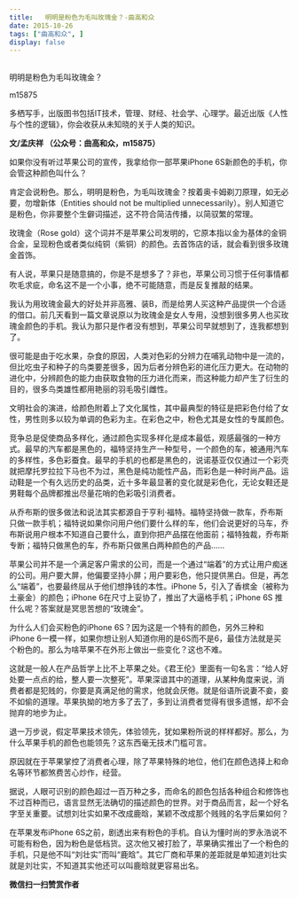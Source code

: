 ```yaml
---
title:   明明是粉色为毛叫玫瑰金？-曲高和众
date: 2015-10-26
tags: ["曲高和众", ]
display: false
---
```



## 



明明是粉色为毛叫玫瑰金？




m15875




多栖写手，出版图书包括IT技术，管理、财经、社会学、心理学。最近出版《人性与个性的逻辑》，你会收获从未知晓的关于人类的知识。


**文/孟庆祥 （公众号：曲高和众，m15875）**



如果你没有听过苹果公司的宣传，我拿给你一部苹果iPhone 6S新颜色的手机，你会管这种颜色叫什么？



肯定会说粉色。那么，明明是粉色，为毛叫玫瑰金？按着奥卡姆剃刀原理，如无必要，勿增新体（Entities should not be multiplied unnecessarily）。别人知道它是粉色，你非要整个生僻词描述，这不符合简洁传播，以简驭繁的常理。



玫瑰金（Rose gold）这个词并不是苹果公司发明的，它原本指以金为基体的金铜合金，呈现粉色或者类似纯铜（紫铜）的颜色。去首饰店的话，就会看到很多玫瑰金首饰。



有人说，苹果只是随意搞的，你是不是想多了？非也，苹果公司习惯于任何事情都吹毛求疵，命名这不是一个小事，绝不可能随意，而是反复推敲的结果。



我认为用玫瑰金最大的好处并非高雅、装B，而是给男人买这种产品提供一个合适的借口。前几天看到一篇文章说原以为玫瑰金是女人专用，没想到很多男人也买玫瑰金颜色的手机。我认为那只是作者没有想到，苹果公司早就想到了，连我都想到了。



很可能是由于吃水果，杂食的原因，人类对色彩的分辨力在哺乳动物中是一流的，但比吃虫子和种子的鸟类要差很多，因为后者分辨色彩的进化压力更大。在动物的进化中，分辨颜色的能力由获取食物的压力进化而来，而这种能力却产生了衍生的目的，很多鸟类雄性都用艳丽的羽毛吸引雌性。



文明社会的演进，给颜色附着上了文化属性，其中最典型的特征是把彩色付给了女性，男性则多以较为单调的色彩为主。在彩色之中，粉色尤其是女性的专属颜色。



竞争总是促使商品多样化，通过颜色实现多样化是成本最低，观感最强的一种方式。最早的汽车都是黑色的，福特坚持生产一种型号，一个颜色的车，被通用汽车的多样性，多色彩蚕食。最早的手机的也都是黑色的，说诺基亚仅仅通过一个彩壳就把摩托罗拉拉下马也不为过，黑色是纯功能性产品，而彩色是一种时尚产品。运动鞋是一个有久远历史的品类，近十多年最显著的变化就是彩色化，无论女鞋还是男鞋每个品牌都推出尽量花哨的色彩吸引消费者。



从乔布斯的很多做法和说法其实都源自于亨利·福特。福特坚持做一款车，乔布斯只做一款手机；福特说如果你问用户他们要什么样的车，他们会说更好的马车，乔布斯说用户根本不知道自己要什么，直到你把产品摆在他面前；福特独裁，乔布斯专断；福特只做黑色的车，乔布斯只做黑白两种颜色的产品……



苹果公司并不是一个满足客户需求的公司，而是一个通过“端着”的方式让用户痴迷的公司。用户要大屏，他偏要坚持小屏；用户要彩色，他只提供黑白。但是，再怎么“端着”，也要最终屈从于他们想挣钱的本性。iPhone 5，引入了香槟金（被称为土豪金）的颜色；iPhone 6在尺寸上妥协了，推出了大逼格手机；iPhone 6S 推什么呢？答案就是冥思苦想的“玫瑰金”。



为什么人们会买粉色的iPhone 6S？因为这是一个特有的颜色，另外三种和iPhone 6一模一样，如果你想让别人知道你用的是6S而不是6，最佳方法就是买个粉色的。那么为啥苹果不在外形上做出一些变化？这也不难。



这就是一般人在产品哲学上比不上苹果之处。《君王伦》里面有一句名言：“给人好处要一点点的给，整人要一次整死”。苹果深谙其中的道理，从某种角度来说，消费者都是犯贱的，你要是真满足他的需求，他就会厌倦。就是俗语所说妻不妾，妾不如偷的道理。苹果执拗的地方多了去了，多到让消费者觉得有很多遗憾，却不会抛弃的地步为止。



退一万步说，假定苹果技术领先，体验领先，犹如果粉所说的样样都好。那么，为什么苹果手机的颜色也能领先？这东西毫无技术门槛可言。



原因就在于苹果掌控了消费者心理，除了苹果特殊的地位，他们在颜色选择上和命名等环节都煞费苦心炒作，经营。



据说，人眼可识别的颜色超过一百万种之多，而命名的颜色包括各种组合和修饰也不过百种而已，语言显然无法确切的描述颜色的世界。对于商品而言，起一个好名字至关重要。试想刘壮实如果不改成鹿晗，某颖不改成那个贱贱的名字后果如何？



在苹果发布iPhone 6S之前，剧透出来有粉色的手机。自认为懂时尚的罗永浩说不可能有粉色，因为粉色是低档货。这次他又被打脸了，苹果确实推出了一个粉色的手机，只是他不叫“刘壮实”而叫“鹿晗”。其它厂商和苹果的差距就是单知道刘壮实就是刘壮实，不知道其实他还可以叫鹿晗就更容易出名。






**微信扫一扫赞赏作者**